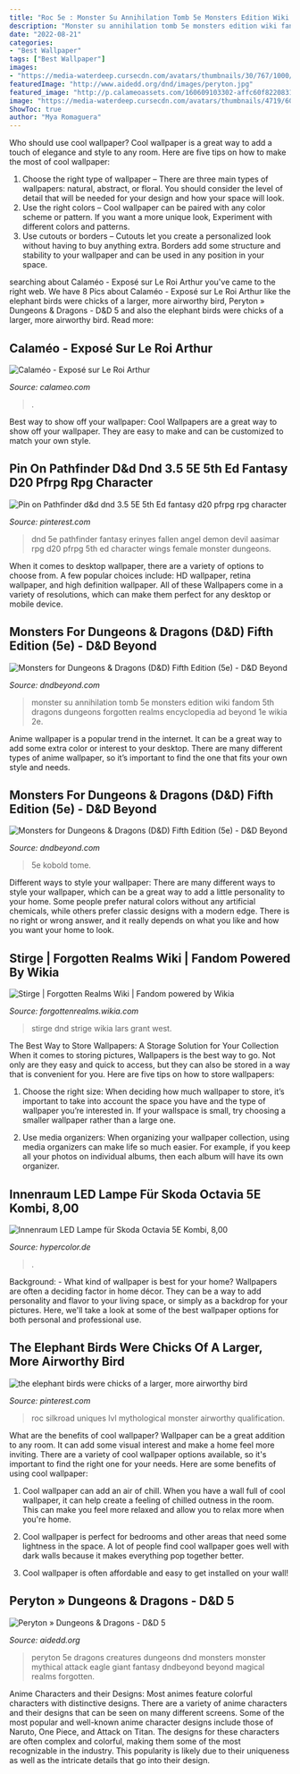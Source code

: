 ```yaml
---
title: "Roc 5e : Monster Su Annihilation Tomb 5e Monsters Edition Wiki Fandom 5th Dragons Dungeons Forgotten Realms Encyclopedia Ad Beyond 1e Wikia 2e"
description: "Monster su annihilation tomb 5e monsters edition wiki fandom 5th dragons dungeons forgotten realms encyclopedia ad beyond 1e wikia 2e"
date: "2022-08-21"
categories:
- "Best Wallpaper"
tags: ["Best Wallpaper"]
images:
- "https://media-waterdeep.cursecdn.com/avatars/thumbnails/30/767/1000/1000/636395100610358998.png"
featuredImage: "http://www.aidedd.org/dnd/images/peryton.jpg"
featured_image: "http://p.calameoassets.com/160609103302-affc60f8220831abb39f5c8ec93f43a3/p1.jpg"
image: "https://media-waterdeep.cursecdn.com/avatars/thumbnails/4719/603/1000/1000/636755087311734454.png"
ShowToc: true
author: "Mya Romaguera"
---
```



Who should use cool wallpaper?
Cool wallpaper is a great way to add a touch of elegance and style to any room. Here are five tips on how to make the most of cool wallpaper: 
1) Choose the right type of wallpaper – There are three main types of wallpapers: natural, abstract, or floral. You should consider the level of detail that will be needed for your design and how your space will look. 
2) Use the right colors – Cool wallpaper can be paired with any color scheme or pattern. If you want a more unique look, Experiment with different colors and patterns. 
3) Use cutouts or borders – Cutouts let you create a personalized look without having to buy anything extra. Borders add some structure and stability to your wallpaper and can be used in any position in your space.

	

		
searching about Calaméo - Exposé sur Le Roi Arthur you've came to the right web. We have 8 Pics about Calaméo - Exposé sur Le Roi Arthur like the elephant birds were chicks of a larger, more airworthy bird, Peryton » Dungeons &amp; Dragons - D&amp;D 5 and also the elephant birds were chicks of a larger, more airworthy bird. Read more:
		
    
## Calaméo - Exposé Sur Le Roi Arthur

<img loading=lazy src="http://p.calameoassets.com/160609103302-affc60f8220831abb39f5c8ec93f43a3/p1.jpg" onerror="this.onerror=null;this.src='https://tse4.mm.bing.net/th?id=OIP.4h0tD2Ze4FW0K5isZ8Bx-wHaJl&amp;pid=15.1';" alt="Calaméo - Exposé sur Le Roi Arthur">

_Source: calameo.com_

>. 

	

Best way to show off your wallpaper:
Cool Wallpapers are a great way to show off your wallpaper. They are easy to make and can be customized to match your own style.

    
## Pin On Pathfinder D&amp;d Dnd 3.5 5E 5th Ed Fantasy D20 Pfrpg Rpg Character

<img loading=lazy src="https://i.pinimg.com/originals/fa/5b/05/fa5b05be67e3b88a83d3285a43c99d89.png" onerror="this.onerror=null;this.src='https://tse2.mm.bing.net/th?id=OIP.9g-7iA7N6IHFJOa3OTVcZgHaKF&amp;pid=15.1';" alt="Pin on Pathfinder d&amp;d dnd 3.5 5E 5th Ed fantasy d20 pfrpg rpg character">

_Source: pinterest.com_

>dnd 5e pathfinder fantasy erinyes fallen angel demon devil aasimar rpg d20 pfrpg 5th ed character wings female monster dungeons. 

	

When it comes to desktop wallpaper, there are a variety of options to choose from. A few popular choices include: HD wallpaper, retina wallpaper, and high definition wallpaper. All of these Wallpapers come in a variety of resolutions, which can make them perfect for any desktop or mobile device. 

    
## Monsters For Dungeons &amp; Dragons (D&amp;D) Fifth Edition (5e) - D&amp;D Beyond

<img loading=lazy src="https://media-waterdeep.cursecdn.com/avatars/thumbnails/30/767/1000/1000/636395100610358998.png" onerror="this.onerror=null;this.src='https://tse2.mm.bing.net/th?id=OIP.YuRfVTqD1PwaS796y042bwHaNL&amp;pid=15.1';" alt="Monsters for Dungeons &amp; Dragons (D&amp;D) Fifth Edition (5e) - D&amp;D Beyond">

_Source: dndbeyond.com_

>monster su annihilation tomb 5e monsters edition wiki fandom 5th dragons dungeons forgotten realms encyclopedia ad beyond 1e wikia 2e. 

	

Anime wallpaper is a popular trend in the internet. It can be a great way to add some extra color or interest to your desktop. There are many different types of anime wallpaper, so it’s important to find the one that fits your own style and needs.

    
## Monsters For Dungeons &amp; Dragons (D&amp;D) Fifth Edition (5e) - D&amp;D Beyond

<img loading=lazy src="https://media-waterdeep.cursecdn.com/avatars/thumbnails/4719/603/1000/1000/636755087311734454.png" onerror="this.onerror=null;this.src='https://tse2.mm.bing.net/th?id=OIP.dVYHTdpKyaDuGYIUQyy6hgHaG2&amp;pid=15.1';" alt="Monsters for Dungeons &amp; Dragons (D&amp;D) Fifth Edition (5e) - D&amp;D Beyond">

_Source: dndbeyond.com_

>5e kobold tome. 

	

Different ways to style your wallpaper:
There are many different ways to style your wallpaper, which can be a great way to add a little personality to your home. Some people prefer natural colors without any artificial chemicals, while others prefer classic designs with a modern edge. There is no right or wrong answer, and it really depends on what you like and how you want your home to look.

    
## Stirge | Forgotten Realms Wiki | Fandom Powered By Wikia

<img loading=lazy src="http://vignette1.wikia.nocookie.net/forgottenrealms/images/d/d2/Stirge_-_Lars_Grant-West.jpg/revision/latest?cb=20090218055114" onerror="this.onerror=null;this.src='https://tse3.mm.bing.net/th?id=OIP.KYTbgtM0uSF5JZt6SYxQ5AHaHr&amp;pid=15.1';" alt="Stirge | Forgotten Realms Wiki | Fandom powered by Wikia">

_Source: forgottenrealms.wikia.com_

>stirge dnd strige wikia lars grant west. 

	

The Best Way to Store Wallpapers: A Storage Solution for Your Collection
When it comes to storing pictures, Wallpapers is the best way to go. Not only are they easy and quick to access, but they can also be stored in a way that is convenient for you. Here are five tips on how to store wallpapers:
1) Choose the right size: When deciding how much wallpaper to store, it’s important to take into account the space you have and the type of wallpaper you’re interested in. If your wallspace is small, try choosing a smaller wallpaper rather than a large one.

2) Use media organizers: When organizing your wallpaper collection, using media organizers can make life so much easier. For example, if you keep all your photos on individual albums, then each album will have its own organizer.

    
## Innenraum LED Lampe Für Skoda Octavia 5E Kombi, 8,00

<img loading=lazy src="https://www.hypercolor.de/media/image/product/3066/lg/innenraum-led-lampe-fuer-skoda-octavia-5e-kombi~3.jpg" onerror="this.onerror=null;this.src='https://tse2.mm.bing.net/th?id=OIP.w_vQzY5x-_c9BvvKfb8EOAHaHa&amp;pid=15.1';" alt="Innenraum LED Lampe für Skoda Octavia 5E Kombi, 8,00">

_Source: hypercolor.de_

>. 

	

Background: - What kind of wallpaper is best for your home?
Wallpapers are often a deciding factor in home décor. They can be a way to add personality and flavor to your living space, or simply as a backdrop for your pictures. Here, we'll take a look at some of the best wallpaper options for both personal and professional use.

    
## The Elephant Birds Were Chicks Of A Larger, More Airworthy Bird

<img loading=lazy src="https://i.pinimg.com/originals/90/67/89/906789dc7e5231843c7f88b7f340950e.jpg" onerror="this.onerror=null;this.src='https://tse3.mm.bing.net/th?id=OIP.16l-PMQ1VnzYLRVvIMnhXQHaHa&amp;pid=15.1';" alt="the elephant birds were chicks of a larger, more airworthy bird">

_Source: pinterest.com_

>roc silkroad uniques lvl mythological monster airworthy qualification. 

	

What are the benefits of cool wallpaper?
Wallpaper can be a great addition to any room. It can add some visual interest and make a home feel more inviting. There are a variety of cool wallpaper options available, so it's important to find the right one for your needs. Here are some benefits of using cool wallpaper: 
1. Cool wallpaper can add an air of chill. When you have a wall full of cool wallpaper, it can help create a feeling of chilled outness in the room. This can make you feel more relaxed and allow you to relax more when you're home. 

2. Cool wallpaper is perfect for bedrooms and other areas that need some lightness in the space. A lot of people find cool wallpaper goes well with dark walls because it makes everything pop together better. 

3. Cool wallpaper is often affordable and easy to get installed on your wall!

    
## Peryton » Dungeons &amp; Dragons - D&amp;D 5

<img loading=lazy src="http://www.aidedd.org/dnd/images/peryton.jpg" onerror="this.onerror=null;this.src='https://tse1.mm.bing.net/th?id=OIP.DPkm6iEbpxv9lAnC0ZIJWQHaHq&amp;pid=15.1';" alt="Peryton » Dungeons &amp; Dragons - D&amp;D 5">

_Source: aidedd.org_

>peryton 5e dragons creatures dungeons dnd monsters monster mythical attack eagle giant fantasy dndbeyond beyond magical realms forgotten. 

	

Anime Characters and their Designs: Most animes feature colorful characters with distinctive designs.
There are a variety of anime characters and their designs that can be seen on many different screens. Some of the most popular and well-known anime character designs include those of Naruto, One Piece, and Attack on Titan. The designs for these characters are often complex and colorful, making them some of the most recognizable in the industry. This popularity is likely due to their uniqueness as well as the intricate details that go into their design.

